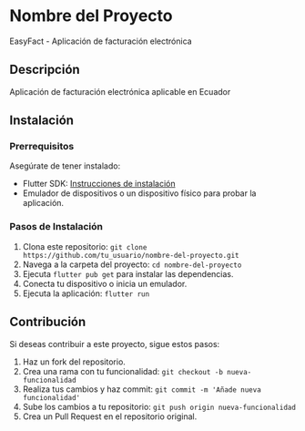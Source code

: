 # Nombre del Proyecto

EasyFact - Aplicación de facturación electrónica

## Descripción

Aplicación de facturación electrónica aplicable en Ecuador

## Instalación

### Prerrequisitos

Asegúrate de tener instalado:

- Flutter SDK: [Instrucciones de instalación](https://flutter.dev/docs/get-started/install)
- Emulador de dispositivos o un dispositivo físico para probar la aplicación.

### Pasos de Instalación

1. Clona este repositorio: `git clone https://github.com/tu_usuario/nombre-del-proyecto.git`
2. Navega a la carpeta del proyecto: `cd nombre-del-proyecto`
3. Ejecuta `flutter pub get` para instalar las dependencias.
4. Conecta tu dispositivo o inicia un emulador.
5. Ejecuta la aplicación: `flutter run`

## Contribución

Si deseas contribuir a este proyecto, sigue estos pasos:

1. Haz un fork del repositorio.
2. Crea una rama con tu funcionalidad: `git checkout -b nueva-funcionalidad`
3. Realiza tus cambios y haz commit: `git commit -m 'Añade nueva funcionalidad'`
4. Sube los cambios a tu repositorio: `git push origin nueva-funcionalidad`
5. Crea un Pull Request en el repositorio original.
